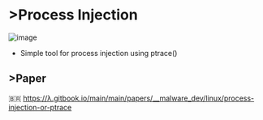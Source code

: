 # >Process Injection
![image](https://github.com/user-attachments/assets/5fadfa05-0a2b-4102-8006-809d64b4da66)
- Simple tool for process injection using ptrace()

## >Paper
🇧🇷 https://λ.gitbook.io/main/main/papers/__malware_dev/linux/process-injection-or-ptrace
